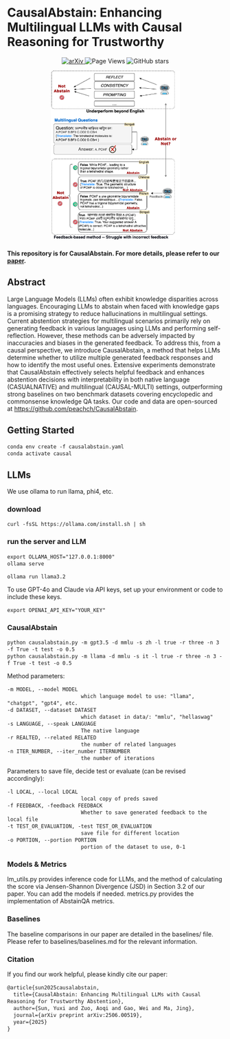 # CausalAbstain: Enhancing Multilingual LLMs with Causal Reasoning for Trustworthy
<p align="center">
  <a href="https://arxiv.org/abs/2506.00519">
    <img src="https://img.shields.io/badge/arXiv-arxiv:2506.00519-b31b1b.svg" alt="arXiv">
  </a>
  <img src="https://komarev.com/ghpvc/?username=peachch&label=Page%20Views&color=00FF00" alt="Page Views">
  <img src="https://img.shields.io/github/stars/peachch/CausalAbstain?style=social" alt="GitHub stars">
</p>

<p align="center">
  <img src="https://github.com/peachch/CausalAbstain/blob/master/imgs/multilingual_combine%20(1).png" alt="Logo" width="300"/>
</p>

#### This repository is for CausalAbstain. For more details, please refer to our [paper](https://arxiv.org/abs/2506.00519).

## Abstract
Large Language Models (LLMs) often exhibit  knowledge disparities across languages. Encouraging LLMs to abstain when faced with knowledge gaps is a promising strategy to reduce hallucinations in multilingual settings. Current abstention strategies for multilingual scenarios primarily rely on generating feedback in various languages using LLMs and performing self-reflection. However, these methods can be adversely impacted by inaccuracies and biases in the generated feedback. To address this, from a causal perspective, we introduce CausalAbstain, a method that helps LLMs determine whether to utilize multiple generated feedback responses and how to identify the most useful ones. Extensive experiments demonstrate that CausalAbstain effectively selects helpful feedback and enhances abstention decisions with interpretability in both native language (CASUALNATIVE) and multilingual (CAUSAL-MULTI) settings, outperforming strong baselines on two benchmark datasets covering encyclopedic and commonsense knowledge QA tasks.  Our code and data are open-sourced at https://github.com/peachch/CausalAbstain.

## Getting Started
```
conda env create -f causalabstain.yaml
conda activate causal
```
## LLMs
We use ollama to run llama, phi4, etc. 
### download
```
curl -fsSL https://ollama.com/install.sh | sh
```
### run the server and LLM
```
export OLLAMA_HOST="127.0.0.1:8000"
ollama serve
```

```
ollama run llama3.2
```
To use GPT-4o and Claude via API keys, set up your environment or code to include these keys.
```
export OPENAI_API_KEY="YOUR_KEY"
```

### CausalAbstain

```
python causalabstain.py -m gpt3.5 -d mmlu -s zh -l true -r three -n 3 -f True -t test -o 0.5
python causalabstain.py -m llama -d mmlu -s it -l true -r three -n 3 -f True -t test -o 0.5

```
Method parameters:
```
-m MODEL, --model MODEL
                        which language model to use: "llama", "chatgpt", "gpt4", etc.
-d DATASET, --dataset DATASET
                        which dataset in data/: "mmlu", "hellaswag"
-s LANGUAGE, --speak LANGUAGE
                        The native language
-r REALTED, --related RELATED
                        the number of related languages
-n ITER_NUMBER, --iter_number ITERNUMBER
                        the number of iterations
```
Parameters to save file, decide test or evaluate (can be revised accordingly):

```
-l LOCAL, --local LOCAL
                        local copy of preds saved
-f FEEDBACK, -feedback FEEDBACK
                        Whether to save generated feedback to the local file
-t TEST_OR_EVALUATION, -test TEST_OR_EVALUATION
                        save file for different location
-o PORTION, --portion PORTION
                        portion of the dataset to use, 0-1
```



### Models & Metrics
lm_utils.py provides inference code for LLMs, and the method of calculating the score via Jensen-Shannon Divergence (JSD) in Section 3.2 of our paper. You can add the models if needed. metrics.py provides the implementation of AbstainQA metrics.

### Baselines
The baseline comparisons in our paper are detailed in the baselines/ file. Please refer to baselines/baselines.md for the relevant information.


### Citation
If you find our work helpful, please kindly cite our paper:

```
@article{sun2025causalabstain,
  title={CausalAbstain: Enhancing Multilingual LLMs with Causal Reasoning for Trustworthy Abstention},
  author={Sun, Yuxi and Zuo, Aoqi and Gao, Wei and Ma, Jing},
  journal={arXiv preprint arXiv:2506.00519},
  year={2025}
}
```
